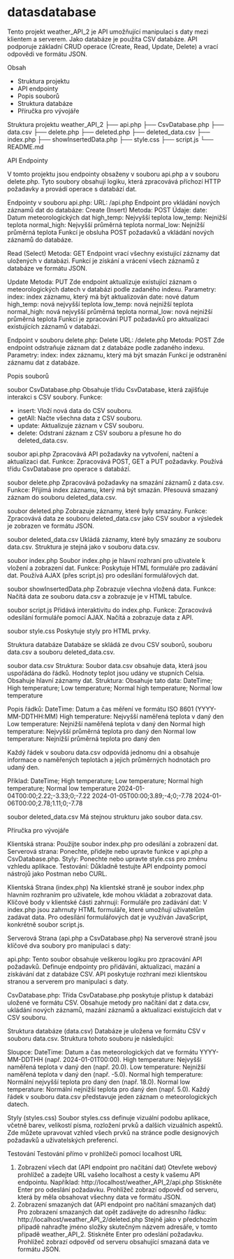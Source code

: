 # datasdatabase

Tento projekt weather_API_2 je API umožňující manipulaci s daty mezi klientem a serverem. Jako databáze je použita CSV databáze. API podporuje základní CRUD operace (Create, Read, Update, Delete) a vrací odpovědi ve formátu JSON.

Obsah
-	Struktura projektu
-	API endpointy
-	Popis souborů
-	Struktura databáze
-	Příručka pro vývojáře


Struktura projektu weather_API_2
├── api.php
├── CsvDatabase.php
├── data.csv
├── delete.php
├── deleted.php
├── deleted_data.csv
├── index.php
├── showInsertedData.php
├── style.css
├── script.js
└── README.md

API Endpointy

V tomto projektu jsou endpointy obsaženy v souboru api.php a v souboru delete.php. Tyto soubory obsahují logiku, která zpracovává příchozí HTTP požadavky a provádí operace s databází dat.

Endpointy v souboru api.php:
URL: /api.php
Endpoint pro vkládání nových záznamů dat do databáze:
Create (Insert)
Metoda: POST
Údaje: 
date: Datum meteorologických dat
high_temp: Nejvyšší teplota
low_temp: Nejnižší teplota
normal_high: Nejvyšší průměrná teplota
normal_low: Nejnižší průměrná teplota
Funkcí je obsluha POST požadavků a vkládání nových záznamů do databáze.

Read (Select)
Metoda: GET
Endpoint vrací všechny existující záznamy dat uložených v databázi.
Funkcí je získání a vrácení všech záznamů z databáze ve formátu JSON.

Update
Metoda: PUT
Zde endpoint aktualizuje existující záznam o meteorologických datech v databázi podle zadaného indexu.
Parametry:
index: index záznamu, který má být aktualizován
date: nové datum
high_temp: nová nejvyšší teplota
low_temp: nová nejnižší teplota
normal_high: nová nejvyšší průměrná teplota
normal_low: nová nejnižší průměrná teplota
Funkcí je zpracování PUT požadavků pro aktualizaci existujících záznamů v databázi.

Endpoint v souboru delete.php:
Delete
URL: /delete.php
Metoda: POST
Zde endpoint odstraňuje záznam dat z databáze podle zadaného indexu.
Parametry:
index: index záznamu, který má být smazán
Funkcí je odstranění záznamu dat z databáze.

Popis souborů

soubor CsvDatabase.php
Obsahuje třídu CsvDatabase, která zajišťuje interakci s CSV soubory.
Funkce:
- insert: Vloží nová data do CSV souboru.
- getAll: Načte všechna data z CSV souboru.
- update: Aktualizuje záznam v CSV souboru.
- delete: Odstraní záznam z CSV souboru a přesune ho do deleted_data.csv.

soubor api.php
Zpracovává API požadavky na vytvoření, načtení a aktualizaci dat.
Funkce: 
Zpracovává POST, GET a PUT požadavky. Používá třídu CsvDatabase pro operace s databází.

soubor delete.php
Zpracovává požadavky na smazání záznamů z data.csv.
Funkce:
Přijímá index záznamu, který má být smazán. Přesouvá smazaný záznam do souboru deleted_data.csv.

soubor deleted.php
Zobrazuje záznamy, které byly smazány.
Funkce:
Zpracovává data ze souboru deleted_data.csv jako CSV soubor a výsledek je zobrazen ve formátu JSON.

soubor deleted_data.csv
Ukládá záznamy, které byly smazány ze souboru data.csv.
Struktura je stejná jako v souboru data.csv.

soubor index.php
Soubor index.php je hlavní rozhraní pro uživatele k vložení a zobrazení dat.
Funkce:
Poskytuje HTML formuláře pro zadávání dat.
Používá AJAX (přes script.js) pro odesílání formulářových dat.

soubor showInsertedData.php
Zobrazuje všechna vložená data.
Funkce:
Načítá data ze souboru data.csv a zobrazuje je v HTML tabulce.

soubor script.js
Přidává interaktivitu do index.php.
Funkce:
Zpracovává odesílání formuláře pomocí AJAX. Načítá a zobrazuje data z API.

soubor style.css
Poskytuje styly pro HTML prvky.

Struktura databáze
Databáze se skládá ze dvou CSV souborů, souboru data.csv a souboru deleted_data.csv.

soubor data.csv
Struktura:
Soubor data.csv obsahuje data, která jsou uspořádána do řádků. Hodnoty teplot jsou udány ve stupních Celsia.
Obsahuje hlavní záznamy dat.
Struktura: Obsahuje tato data: DateTime; High temperature; Low temperature; Normal high temperature; Normal low temperature

Popis řádků:
DateTime: Datum a čas měření ve formátu ISO 8601 (YYYY-MM-DDTHH:MM)
High temperature: Nejvyšší naměřená teplota v daný den
Low temperature: Nejnižší naměřená teplota v daný den
Normal high temperature: Nejvyšší průměrná teplota pro daný den 
Normal low temperature: Nejnižší průměrná teplota pro daný den 

Každý řádek v souboru data.csv odpovídá jednomu dni a obsahuje informace o naměřených teplotách a jejich průměrných hodnotách pro udaný den.

Příklad:
DateTime; High temperature; Low temperature; Normal high temperature; Normal low temperature
2024-01-04T00:00;2.22;-3.33;0;-7.22
2024-01-05T00:00;3.89;-4;0;-7.78
2024-01-06T00:00;2.78;1.11;0;-7.78

soubor deleted_data.csv
Má stejnou strukturu jako soubor data.csv.

Příručka pro vývojáře

Klientská strana: Použijte soubor index.php pro odesílání a zobrazení dat.
Serverová strana: Ponechte, přidejte nebo upravte funkce v api.php a CsvDatabase.php.
Styly: Ponechte nebo upravte style.css pro změnu vzhledu aplikace.
Testování: Důkladně testujte API endpointy pomocí nástrojů jako Postman nebo CURL.

Klientská Strana (index.php)
Na klientské straně je soubor index.php hlavním rozhraním pro uživatele, kde mohou vkládat a zobrazovat data. Klíčové body v klientské části zahrnují:
Formuláře pro zadávání dat: V index.php jsou zahrnuty HTML formuláře, které umožňují uživatelům zadávat data.
Pro odesílání formulářových dat je využíván JavaScript, konkrétně soubor script.js. 

Serverová Strana (api.php a CsvDatabase.php)
Na serverové straně jsou klíčové dva soubory pro manipulaci s daty:

api.php: Tento soubor obsahuje veškerou logiku pro zpracování API požadavků. Definuje endpointy pro přidávání, aktualizaci, mazání a získávání dat z databáze CSV. API poskytuje rozhraní mezi klientskou stranou a serverem pro manipulaci s daty.

CsvDatabase.php: Třída CsvDatabase.php poskytuje přístup k databázi uložené ve formátu CSV. Obsahuje metody pro načítání dat z data.csv, ukládání nových záznamů, mazání záznamů a aktualizaci existujících dat v CSV souboru.

Struktura databáze (data.csv)
Databáze je uložena ve formátu CSV v souboru data.csv. Struktura tohoto souboru je následující:

Sloupce:
DateTime: Datum a čas meteorologických dat ve formátu YYYY-MM-DDTHH
(např. 2024-01-01T00:00).
High temperature: Nejvyšší naměřená teplota v daný den (např. 20.0).
Low temperature: Nejnižší naměřená teplota v daný den (např. -5.0).
Normal high temperature: Normální nejvyšší teplota pro daný den (např. 18.0).
Normal low temperature: Normální nejnižší teplota pro daný den (např. 5.0).
Každý řádek v souboru data.csv představuje jeden záznam o meteorologických datech.

Styly (styles.css)
Soubor styles.css definuje vizuální podobu aplikace, včetně barev, velikostí písma, rozložení prvků a dalších vizuálních aspektů. Zde můžete upravovat vzhled všech prvků na stránce podle designových požadavků a uživatelských preferencí.

Testování
Testování přímo v prohlížeči pomocí localhost URL
1. Zobrazení všech dat (API endpoint pro načítání dat)
Otevřete webový prohlížeč a zadejte URL vašeho localhost a cesty k vašemu API endpointu. Například:
http://localhost/weather_API_2/api.php
Stiskněte Enter pro odeslání požadavku.
Prohlížeč zobrazí odpověď od serveru, která by měla obsahovat všechny data ve formátu JSON.
2. Zobrazení smazaných dat (API endpoint pro načítání smazaných dat)
Pro zobrazení smazaných dat opět zadávejte do adresního řádku:
http://localhost/weather_API_2/deleted.php
Stejně jako v předchozím případě nahraďte jméno složky skutečným názvem adresáře, v tomto případě weather_API_2.
Stiskněte Enter pro odeslání požadavku.
Prohlížeč zobrazí odpověď od serveru obsahující smazaná data ve formátu JSON.






